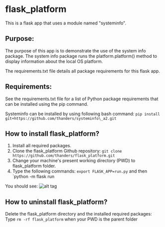 # flask_platform
This is a flask app that uses a module named "systeminfo".

## Purpose:
The purpose of this app is to demonstrate the use of the system info package. The system info package runs the platform.platform() method to display information about the local OS platform.

The requirements.txt file details all package requirements for this flask app.

## Requirements:
See the requirements.txt file for a list of Python package requirements that can be installed using the pip command.

Systeminfo can be installed by using following bash command:
`pip install git+https://github.com/thanders/systeminfo\_a2.git`

## How to install flask_platform?

1. Install all required packages.
2. Clone the flask_platform Github repository:
`git clone https://github.com/thanders/flask_platform.git`
3. Change your machine's present working directory (PWD) to flask_platform folder.
4. Type the following commands: `export FLASK_APP=run.py` and then `python -m flask run

You should see:
![alt tag](https://www.github.com/thanders/flask_platform/images/flask_platform_on_ec2.png)


## How to uninstall flask_platform?
Delete the flask_platform directory and the installed required packages:
Type `rm -rf flask_platform` when your PWD is the parent folder


